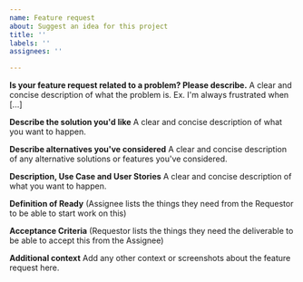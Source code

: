 ```yaml
---
name: Feature request
about: Suggest an idea for this project
title: ''
labels: ''
assignees: ''

---
```


**Is your feature request related to a problem? Please describe.**
A clear and concise description of what the problem is. Ex. I'm always frustrated when [...]

**Describe the solution you'd like**
A clear and concise description of what you want to happen.

**Describe alternatives you've considered**
A clear and concise description of any alternative solutions or features you've considered.

**Description, Use Case and User Stories**
A clear and concise description of what you want to happen.

**Definition of Ready**
(Assignee lists the things they need from the Requestor to be able to start work on this)

**Acceptance Criteria**
(Requestor lists the things they need the deliverable to be able to accept this from the Assignee)

**Additional context**
Add any other context or screenshots about the feature request here.

